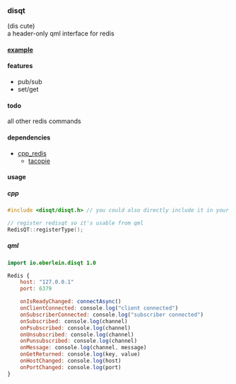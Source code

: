 ### disqt
(dis cute)<br>
a header-only qml interface for redis<br>
#### [example](https://github.com/nbdy/rsettingsqt/blob/master/rsettingsqt.h)
#### features
- pub/sub
- set/get
#### todo
all other redis commands
#### dependencies
- [cpp_redis](https://github.com/cpp-redis/cpp_redis)
    - [tacopie](https://github.com/cylix/tacopie)
#### usage
##### cpp
```c++
#include <disqt/disqt.h> // you could also directly include it in your project

// register redisqt so it's usable from qml
RedisQT::registerType(); 
```
##### qml
```qml
import io.eberlein.disqt 1.0

Redis {
    host: "127.0.0.1"
    port: 6379

    onIsReadyChanged: connectAsync()
    onClientConnected: console.log("client connected")
    onSubscriberConnected: console.log("subscriber connected")
    onSubscribed: console.log(channel)
    onPsubscribed: console.log(channel)
    onUnsubscribed: console.log(channel)
    onPunsubscribed: console.log(channel)
    onMessage: console.log(channel, message)
    onGetReturned: console.log(key, value)
    onHostChanged: console.log(host)
    onPortChanged: console.log(port)
}
```
